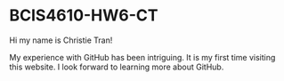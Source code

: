 # BCIS4610-HW6-CT

Hi my name is Christie Tran!

My experience with GitHub has been intriguing.
It is my first time visiting this website.
I look forward to learning more about GitHub.
